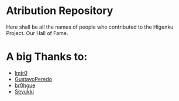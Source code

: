 # Atribution Repository
Here shall be all the names of people who contributed to the Higenku Project. Our Hall of Fame.

# A big Thanks to:
- [lmtr0](https://github.com/lmtr0)
- [GustavoPeredo](https://github.com/GustavoPeredo)
- [br0hgue](https://github.com/br0hgue)
- [Seyukki](https://github.com/Seyukki)
